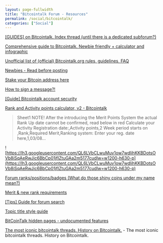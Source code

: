 ```yaml
---
layout: page-fullwidth
title: "Bitcointalk Forum - Resources"
permalink: /social/bitcointalk/
categories: ["Social"]
---
```


[[GUIDES] on Bitcointalk. Index thread (until there is a dedicated subforum?)](https://bitcointalk.org/index.php?topic=4928968.0)

[Comprehensive guide to Bitcointalk. Newbie friendly + calculator and infographic](https://bitcointalk.org/index.php?topic=2534500.msg25841174)

[Unofficial list of (official) Bitcointalk.org rules, guidelines, FAQ](https://bitcointalk.org/index.php?topic=703657.0)

[Newbies - Read before posting](https://bitcointalk.org/index.php?topic=1689727.0)

[Stake your Bitcoin address here](https://bitcointalk.org/index.php?topic=996318.0)

[How to sign a message?!](https://bitcointalk.org/index.php?topic=990345.0)

[[Guide] Bitcointalk account security](https://bitcointalk.org/index.php?topic=4920096.0)

[Rank and Activity points calculator, v2 - Bitcointalk](https://docs.google.com/spreadsheets/d/1khSA28Ab6miwyknp3JvStcL0Yu05SIbGBDZDKcOLO6s/)
  > Sheet1 NOTE! After the introducing the Merit Points System the actual Rank Up date cannot be confirmed, read below in red Calculate your Activity Registration date:,Activity points,2 Week period starts on ,Rank,Required Merit,Ranking system: Enter your reg. date here,1,03/08...

![https://lh3.googleusercontent.com/QL6LVbCLwuMuv1ow7wdlihKKBDotsOVb8iSqAeRwJic6BbCp01jfIZtuGAa2m5177cudlw=w1200-h630-p](https://lh3.googleusercontent.com/QL6LVbCLwuMuv1ow7wdlihKKBDotsOVb8iSqAeRwJic6BbCp01jfIZtuGAa2m5177cudlw=w1200-h630-p)

[Forum ranks/positions/badges (What do those shiny coins under my name mean?)](https://bitcointalk.org/index.php?topic=178608.0)

[Merit & new rank requirements](https://bitcointalk.org/index.php?topic=2818350.0)

[[Tips] Guide for forum search](https://bitcointalk.org/index.php?topic=3127909.0)

[Topic title style guide](https://bitcointalk.org/index.php?topic=102944.msg1128795)

[BitCoinTalk hidden pages - undocumented features](https://bitcointalk.org/index.php?topic=964593.0)

[The most iconic bitcointalk threads. History on Bitcointalk.](https://bitcointalk.org/index.php?topic=4322078.0) - The most iconic bitcointalk threads. History on Bitcointalk.